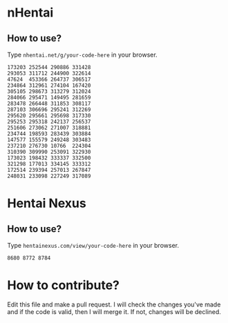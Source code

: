 # nHentai
## How to use?
Type `nhentai.net/g/your-code-here` in your browser.
```
173203 252544 290886 331428
293053 311712 244900 322614
47624  453366 264737 306517
234864 312961 274104 167420
305105 298673 313279 312024
284066 295471 149495 281659
283478 266448 311853 308117
287103 306696 295241 312269
295620 295661 295698 317330
295253 295318 242137 256537
251606 273062 271007 318881
234744 198593 283439 303884
147577 155579 249248 303483
237210 276730 10766  224304
310390 309990 253091 322930
173023 198432 333337 332500
321298 177013 334145 333312
172514 239394 257013 267847
248031 233098 227249 317089
```

# Hentai Nexus
## How to use?
Type `hentainexus.com/view/your-code-here` in your browser.
```
8680 8772 8784
```
# How to contribute?
Edit this file and make a pull request. I will check the changes you've made and if the code is valid, then I will merge it. If not, changes will be declined.
